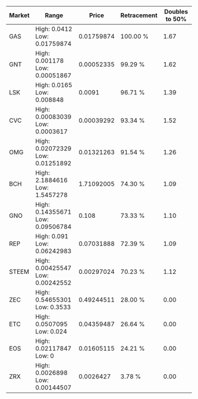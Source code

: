 | Market | Range | Price| Retracement | Doubles to 50% |
| --- | --- | --- | --- | --- |
| GAS | High: 0.0412<br />Low: 0.01759874 | 0.01759874 | 100.00 % | 1.67 |
| GNT | High: 0.001178<br />Low: 0.00051867 | 0.00052335 | 99.29 % | 1.62 |
| LSK | High: 0.0165<br />Low: 0.008848 | 0.0091 | 96.71 % | 1.39 |
| CVC | High: 0.00083039<br />Low: 0.0003617 | 0.00039292 | 93.34 % | 1.52 |
| OMG | High: 0.02072329<br />Low: 0.01251892 | 0.01321263 | 91.54 % | 1.26 |
| BCH | High: 2.1884616<br />Low: 1.5457278 | 1.71092005 | 74.30 % | 1.09 |
| GNO | High: 0.14355671<br />Low: 0.09506784 | 0.108 | 73.33 % | 1.10 |
| REP | High: 0.091<br />Low: 0.06242983 | 0.07031888 | 72.39 % | 1.09 |
| STEEM | High: 0.00425547<br />Low: 0.00242552 | 0.00297024 | 70.23 % | 1.12 |
| ZEC | High: 0.54655301<br />Low: 0.3533 | 0.49244511 | 28.00 % | 0.00 |
| ETC | High: 0.0507095<br />Low: 0.024 | 0.04359487 | 26.64 % | 0.00 |
| EOS | High: 0.02117847<br />Low: 0 | 0.01605115 | 24.21 % | 0.00 |
| ZRX | High: 0.0026898<br />Low: 0.00144507 | 0.0026427 | 3.78 % | 0.00 |
